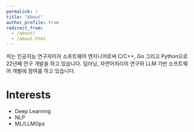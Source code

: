 ```yaml
---
permalink: /
title: "About"
author_profile: true
redirect_from: 
  - /about/
  - /about.html
---
```


저는 인공지능 연구자이자 소프트웨어 엔지니어로써 C/C++, Go 그리고 Python으로 22년째 연구 개발을 하고 있습니다. 
딥러닝, 자연어처리의 연구와 LLM 기반 소프트웨어 개발에 참여를 하고 있습니다. 

# Interests
* Deep Learning
* NLP
* ML/LLMOps